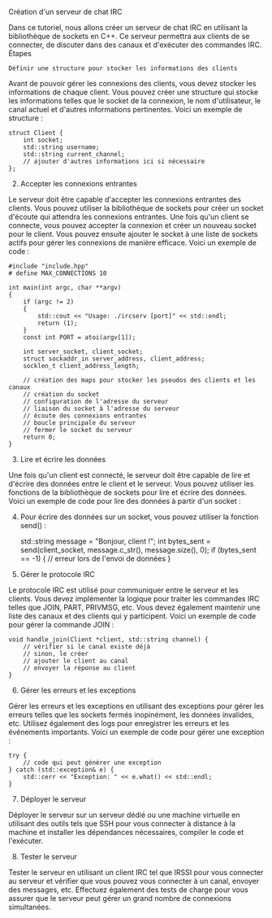 Création d'un serveur de chat IRC

Dans ce tutoriel, nous allons créer un serveur de chat IRC en utilisant la bibliothèque de sockets en C++. Ce serveur permettra aux clients de se connecter, de discuter dans des canaux et d'exécuter des commandes IRC.
Étapes

    Définir une structure pour stocker les informations des clients

Avant de pouvoir gérer les connexions des clients, vous devez stocker les informations de chaque client. Vous pouvez créer une structure qui stocke les informations telles que le socket de la connexion, le nom d'utilisateur, le canal actuel et d'autres informations pertinentes. Voici un exemple de structure :


	struct Client {
		int socket;
		std::string username;
		std::string current_channel;
		// ajouter d'autres informations ici si nécessaire
	};


2)    Accepter les connexions entrantes

Le serveur doit être capable d'accepter les connexions entrantes des clients. Vous pouvez utiliser la bibliothèque de sockets pour créer un socket d'écoute qui attendra les connexions entrantes. Une fois qu'un client se connecte, vous pouvez accepter la connexion et créer un nouveau socket pour le client. Vous pouvez ensuite ajouter le socket à une liste de sockets actifs pour gérer les connexions de manière efficace. Voici un exemple de code :


	#include "include.hpp"
	# define MAX_CONNECTIONS 10

	int main(int argc, char **argv)
	{
		if (argc != 2)
		{
			std::cout << "Usage: ./ircserv [port]" << std::endl;
			return (1);
		}
		const int PORT = atoi(argv[1]);

		int server_socket, client_socket;
		struct sockaddr_in server_address, client_address;
		socklen_t client_address_length;

		// création des maps pour stocker les pseudos des clients et les canaux
		// création du socket
		// configuration de l'adresse du serveur
		// liaison du socket à l'adresse du serveur
		// écoute des connexions entrantes
		// boucle principale du serveur
		// fermer le socket du serveur
		return 0;
	}


3) Lire et écrire les données

Une fois qu'un client est connecté, le serveur doit être capable de lire et d'écrire des données entre le client et le serveur. Vous pouvez utiliser les fonctions de la bibliothèque de sockets pour lire et écrire des données. Voici un exemple de code pour lire des données à partir d'un socket :


4) Pour écrire des données sur un socket, vous pouvez utiliser la fonction send() :


	std::string message = "Bonjour, client !";
	int bytes_sent = send(client_socket, message.c_str(), message.size(), 0);
	if (bytes_sent == -1) {
		// erreur lors de l'envoi de données
	}


5) Gérer le protocole IRC

Le protocole IRC est utilisé pour communiquer entre le serveur et les clients. Vous devez implémenter la logique pour traiter les commandes IRC telles que JOIN, PART, PRIVMSG, etc. Vous devez également maintenir une liste des canaux et des clients qui y participent. Voici un exemple de code pour gérer la commande JOIN :


	void handle_join(Client *client, std::string channel) {
		// vérifier si le canal existe déjà
		// sinon, le créer
		// ajouter le client au canal
		// envoyer la réponse au client
	}


6) Gérer les erreurs et les exceptions

Gérer les erreurs et les exceptions en utilisant des exceptions pour gérer les erreurs telles que les sockets fermés inopinément, les données invalides, etc. Utilisez également des logs pour enregistrer les erreurs et les événements importants.
Voici un exemple de code pour gérer une exception :


	try {
		// code qui peut générer une exception
	} catch (std::exception& e) {
		std::cerr << "Exception: " << e.what() << std::endl;
	}


7) Déployer le serveur

Déployer le serveur sur un serveur dédié ou une machine virtuelle en utilisant des outils tels que SSH pour vous connecter à distance à la machine et installer les dépendances nécessaires, compiler le code et l'exécuter.

8) Tester le serveur

Tester le serveur en utilisant un client IRC tel que IRSSI pour vous connecter au serveur et vérifier que vous pouvez vous connecter à un canal, envoyer des messages, etc. Effectuez également des tests de charge pour vous assurer que le serveur peut gérer un grand nombre de connexions simultanées.
